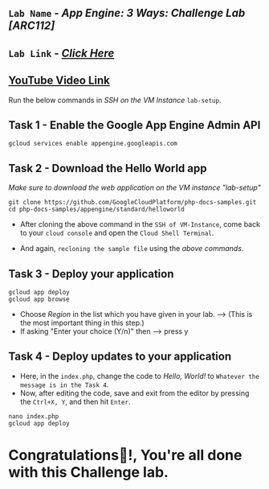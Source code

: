 ## `Lab Name` - *App Engine: 3 Ways: Challenge Lab [ARC112]*

## `Lab Link` - [*Click Here*](https://www.cloudskillsboost.google/focuses/63241?parent=catalog)

## [YouTube Video Link](https://youtu.be/GpTpeUGBTsU)

Run the below commands in *SSH on the VM Instance* `lab-setup`.

## Task 1 - Enable the Google App Engine Admin API

```
gcloud services enable appengine.googleapis.com
```

## Task 2 - Download the Hello World app

*Make sure to download the web application on the VM instance "lab-setup"*

```
git clone https://github.com/GoogleCloudPlatform/php-docs-samples.git
cd php-docs-samples/appengine/standard/helloworld
```

* After cloning the above command in the `SSH of VM-Instance`, come back to your `cloud console` and open the `Cloud Shell Terminal`.

* And again, `recloning the sample file` using the *above commands*.


## Task 3 - Deploy your application
	
```
gcloud app deploy
gcloud app browse
```

* Choose *Region* in the list which you have given in your lab. --> (This is the most important thing in this step.)
* If asking "Enter your choice (Y/n)" then --> press y


## Task 4 - Deploy updates to your application

* Here, in the `index.php`, change the code to *Hello, World!* to `Whatever the message is in the Task 4`.
* Now, after editing the code, save and exit from the editor by pressing the `Ctrl+X, Y`, and then hit `Enter`.

```
nano index.php
gcloud app deploy
```

# Congratulations🎉!, You're all done with this Challenge lab.